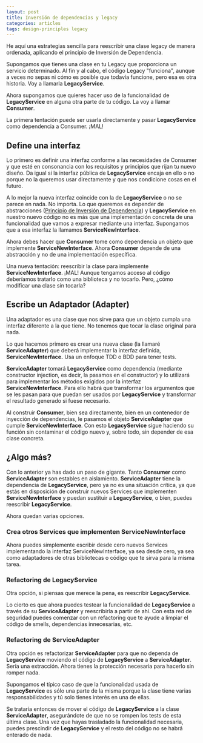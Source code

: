```yaml
---
layout: post
title: Inversión de dependencias y legacy
categories: articles
tags: design-principles legacy
---
```


He aquí una estrategias sencilla para reescribir una clase legacy de manera ordenada, aplicando el principio de Inversión de Dependencia.

Supongamos que tienes una clase en tu Legacy que proporciona un servicio determinado. Al fin y al cabo, el código Legacy "funciona", aunque a veces no sepas ni cómo es posible que todavía funcione, pero esa es otra historia. Voy a llamarla **LegacyService**.

Ahora supongamos que quieres hacer uso de la funcionalidad de **LegacyService** en alguna otra parte de tu código. La voy a llamar **Consumer**.

La primera tentación puede ser usarla directamente y pasar **LegacyService** como dependencia a Consumer. ¡MAL!

## Define una interfaz

Lo primero es definir una interfaz conforme a las necesidades de Consumer y que esté en consonancia con los requisitos y principios que rijan tu nuevo diseño. Da igual si la interfaz pública de **LegacyService** encaja en ello o no porque no la queremos usar directamente y que nos condicione cosas en el futuro.

A lo mejor la nueva interfaz coincide con la de **LegacyService** o no se parece en nada. No importa. Lo que queremos es depender de abstracciones ([Principio de Inversión de Dependencia](https://talkingbit.wordpress.com/2016/11/29/los-principios-solid/)) y **LegacyService** en nuestro nuevo código no es más que una implementación concreta de una funcionalidad que vamos a expresar mediante una interfaz. Supongamos que a esa interfaz la llamamos **ServiceNewInterface**.

Ahora debes hacer que **Consumer** tome como dependencia un objeto que implemente **ServiceNewInterface**. Ahora **Consumer** depende de una abstracción y no de una implementación específica.

Una nueva tentación: reescribir la clase para implemente **ServiceNewInterface**. ¡MAL! Aunque tengamos acceso al código deberíamos tratarlo como una biblioteca y no tocarlo. Pero, ¿cómo modificar una clase sin tocarla?

## Escribe un Adaptador (Adapter)

Una adaptador es una clase que nos sirve para que un objeto cumpla una interfaz diferente a la que tiene. No tenemos que tocar la clase original para nada.

Lo que hacemos primero es crear una nueva clase (la llamaré **ServiceAdapter**) que deberá implementar la interfaz definida, **ServiceNewInterface.** Usa un enfoque TDD o BDD para tener tests.

**ServiceAdapter** tomará **LegacyService** como dependencia (mediante constructor injection, es decir, la pasamos en el constructor) y lo utilizará para implementar los métodos exigidos por la interfaz **ServiceNewInterface**. Para ello habrá que transformar los argumentos que se les pasan para que puedan ser usados por **LegacyService** y transformar el resultado generado si fuese necesario.

Al construir **Consumer**, bien sea directamente, bien en un contenedor de inyección de dependencias, le pasamos el objeto **ServiceAdapter** que cumple **ServiceNewInterface**. Con esto **LegacyService** sigue haciendo su función sin contaminar el código nuevo y, sobre todo, sin depender de esa clase concreta.

## ¿Algo más?

Con lo anterior ya has dado un paso de gigante. Tanto **Consumer** como **ServiceAdapter** son estables en aislamiento. **ServiceAdapter** tiene la dependencia de **LegacyService**, pero ya no es una situación crítica, ya que estás en disposición de construir nuevos Services que implementen **ServiceNewInterface** y puedan sustituir a **LegacyService**, o bien, puedes reescribir **LegacyService**.

Ahora quedan varias opciones.

### Crea otros Services que implementen ServiceNewInterface

Ahora puedes simplemente escribir desde cero nuevos Services implementando la interfaz ServiceNewInterface, ya sea desde cero, ya sea como adaptadores de otras bibliotecas o código que te sirva para la misma tarea.

### Refactoring de LegacyService

Otra opción, si piensas que merece la pena, es reescribir **LegacyService**.

Lo cierto es que ahora puedes testear la funcionalidad de **LegacyService** a través de su **ServiceAdapter** y reescribirla a partir de ahí. Con esta red de seguridad puedes comenzar con un refactoring que te ayude a limpiar el código de smells, dependencias innecesarias, etc.

### Refactoring de ServiceAdapter

Otra opción es refactorizar **ServiceAdapter** para que no dependa de **LegacyService** moviendo el código de **LegacyService** a **ServiceAdapter**. Sería una extracción. Ahora tienes la protección necesaria para hacerlo sin romper nada.

Supongamos el típico caso de que la funcionalidad usada de **LegacyService** es sólo una parte de la misma porque la clase tiene varias responsabilidades y tú solo tienes interés en una de ellas.

Se trataría entonces de mover el código de **LegacyService** a la clase **ServiceAdapter**, asegurándote de que no se rompen los tests de esta última clase. Una vez que hayas trasladado la funcionalidad necesaria, puedes prescindir de **LegacyService** y el resto del código no se habrá enterado de nada.

